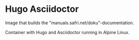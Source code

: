# Hugo Asciidoctor

Image that builds the "manuals.safri.net/doku"-documentation.

Container with Hugo and Asciidoctor running in Alpine Linux. 